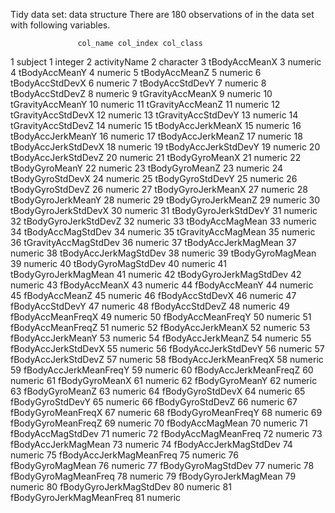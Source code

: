 
Tidy data set: data structure
There are 180 observations of in the data set with following variables. 

                   col_name col_index col_class
1                   subject         1   integer
2              activityName         2 character
3             tBodyAccMeanX         3   numeric
4             tBodyAccMeanY         4   numeric
5             tBodyAccMeanZ         5   numeric
6           tBodyAccStdDevX         6   numeric
7           tBodyAccStdDevY         7   numeric
8           tBodyAccStdDevZ         8   numeric
9          tGravityAccMeanX         9   numeric
10         tGravityAccMeanY        10   numeric
11         tGravityAccMeanZ        11   numeric
12       tGravityAccStdDevX        12   numeric
13       tGravityAccStdDevY        13   numeric
14       tGravityAccStdDevZ        14   numeric
15        tBodyAccJerkMeanX        15   numeric
16        tBodyAccJerkMeanY        16   numeric
17        tBodyAccJerkMeanZ        17   numeric
18      tBodyAccJerkStdDevX        18   numeric
19      tBodyAccJerkStdDevY        19   numeric
20      tBodyAccJerkStdDevZ        20   numeric
21           tBodyGyroMeanX        21   numeric
22           tBodyGyroMeanY        22   numeric
23           tBodyGyroMeanZ        23   numeric
24         tBodyGyroStdDevX        24   numeric
25         tBodyGyroStdDevY        25   numeric
26         tBodyGyroStdDevZ        26   numeric
27       tBodyGyroJerkMeanX        27   numeric
28       tBodyGyroJerkMeanY        28   numeric
29       tBodyGyroJerkMeanZ        29   numeric
30     tBodyGyroJerkStdDevX        30   numeric
31     tBodyGyroJerkStdDevY        31   numeric
32     tBodyGyroJerkStdDevZ        32   numeric
33          tBodyAccMagMean        33   numeric
34        tBodyAccMagStdDev        34   numeric
35       tGravityAccMagMean        35   numeric
36     tGravityAccMagStdDev        36   numeric
37      tBodyAccJerkMagMean        37   numeric
38    tBodyAccJerkMagStdDev        38   numeric
39         tBodyGyroMagMean        39   numeric
40       tBodyGyroMagStdDev        40   numeric
41     tBodyGyroJerkMagMean        41   numeric
42   tBodyGyroJerkMagStdDev        42   numeric
43            fBodyAccMeanX        43   numeric
44            fBodyAccMeanY        44   numeric
45            fBodyAccMeanZ        45   numeric
46          fBodyAccStdDevX        46   numeric
47          fBodyAccStdDevY        47   numeric
48          fBodyAccStdDevZ        48   numeric
49        fBodyAccMeanFreqX        49   numeric
50        fBodyAccMeanFreqY        50   numeric
51        fBodyAccMeanFreqZ        51   numeric
52        fBodyAccJerkMeanX        52   numeric
53        fBodyAccJerkMeanY        53   numeric
54        fBodyAccJerkMeanZ        54   numeric
55      fBodyAccJerkStdDevX        55   numeric
56      fBodyAccJerkStdDevY        56   numeric
57      fBodyAccJerkStdDevZ        57   numeric
58    fBodyAccJerkMeanFreqX        58   numeric
59    fBodyAccJerkMeanFreqY        59   numeric
60    fBodyAccJerkMeanFreqZ        60   numeric
61           fBodyGyroMeanX        61   numeric
62           fBodyGyroMeanY        62   numeric
63           fBodyGyroMeanZ        63   numeric
64         fBodyGyroStdDevX        64   numeric
65         fBodyGyroStdDevY        65   numeric
66         fBodyGyroStdDevZ        66   numeric
67       fBodyGyroMeanFreqX        67   numeric
68       fBodyGyroMeanFreqY        68   numeric
69       fBodyGyroMeanFreqZ        69   numeric
70          fBodyAccMagMean        70   numeric
71        fBodyAccMagStdDev        71   numeric
72      fBodyAccMagMeanFreq        72   numeric
73      fBodyAccJerkMagMean        73   numeric
74    fBodyAccJerkMagStdDev        74   numeric
75  fBodyAccJerkMagMeanFreq        75   numeric
76         fBodyGyroMagMean        76   numeric
77       fBodyGyroMagStdDev        77   numeric
78     fBodyGyroMagMeanFreq        78   numeric
79     fBodyGyroJerkMagMean        79   numeric
80   fBodyGyroJerkMagStdDev        80   numeric
81 fBodyGyroJerkMagMeanFreq        81   numeric
